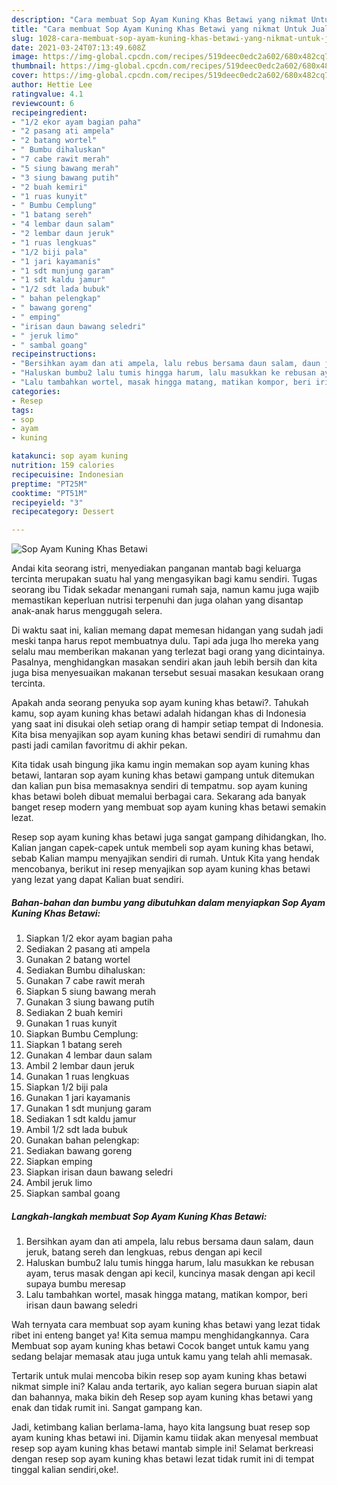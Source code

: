 ```yaml
---
description: "Cara membuat Sop Ayam Kuning Khas Betawi yang nikmat Untuk Jualan"
title: "Cara membuat Sop Ayam Kuning Khas Betawi yang nikmat Untuk Jualan"
slug: 1028-cara-membuat-sop-ayam-kuning-khas-betawi-yang-nikmat-untuk-jualan
date: 2021-03-24T07:13:49.608Z
image: https://img-global.cpcdn.com/recipes/519deec0edc2a602/680x482cq70/sop-ayam-kuning-khas-betawi-foto-resep-utama.jpg
thumbnail: https://img-global.cpcdn.com/recipes/519deec0edc2a602/680x482cq70/sop-ayam-kuning-khas-betawi-foto-resep-utama.jpg
cover: https://img-global.cpcdn.com/recipes/519deec0edc2a602/680x482cq70/sop-ayam-kuning-khas-betawi-foto-resep-utama.jpg
author: Hettie Lee
ratingvalue: 4.1
reviewcount: 6
recipeingredient:
- "1/2 ekor ayam bagian paha"
- "2 pasang ati ampela"
- "2 batang wortel"
- " Bumbu dihaluskan"
- "7 cabe rawit merah"
- "5 siung bawang merah"
- "3 siung bawang putih"
- "2 buah kemiri"
- "1 ruas kunyit"
- " Bumbu Cemplung"
- "1 batang sereh"
- "4 lembar daun salam"
- "2 lembar daun jeruk"
- "1 ruas lengkuas"
- "1/2 biji pala"
- "1 jari kayamanis"
- "1 sdt munjung garam"
- "1 sdt kaldu jamur"
- "1/2 sdt lada bubuk"
- " bahan pelengkap"
- " bawang goreng"
- " emping"
- "irisan daun bawang seledri"
- " jeruk limo"
- " sambal goang"
recipeinstructions:
- "Bersihkan ayam dan ati ampela, lalu rebus bersama daun salam, daun jeruk, batang sereh dan lengkuas, rebus dengan api kecil"
- "Haluskan bumbu2 lalu tumis hingga harum, lalu masukkan ke rebusan ayam, terus masak dengan api kecil, kuncinya masak dengan api kecil supaya bumbu meresap"
- "Lalu tambahkan wortel, masak hingga matang, matikan kompor, beri irisan daun bawang seledri"
categories:
- Resep
tags:
- sop
- ayam
- kuning

katakunci: sop ayam kuning 
nutrition: 159 calories
recipecuisine: Indonesian
preptime: "PT25M"
cooktime: "PT51M"
recipeyield: "3"
recipecategory: Dessert

---
```



![Sop Ayam Kuning Khas Betawi](https://img-global.cpcdn.com/recipes/519deec0edc2a602/680x482cq70/sop-ayam-kuning-khas-betawi-foto-resep-utama.jpg)

Andai kita seorang istri, menyediakan panganan mantab bagi keluarga tercinta merupakan suatu hal yang mengasyikan bagi kamu sendiri. Tugas seorang ibu Tidak sekadar menangani rumah saja, namun kamu juga wajib memastikan keperluan nutrisi terpenuhi dan juga olahan yang disantap anak-anak harus menggugah selera.

Di waktu  saat ini, kalian memang dapat memesan hidangan yang sudah jadi meski tanpa harus repot membuatnya dulu. Tapi ada juga lho mereka yang selalu mau memberikan makanan yang terlezat bagi orang yang dicintainya. Pasalnya, menghidangkan masakan sendiri akan jauh lebih bersih dan kita juga bisa menyesuaikan makanan tersebut sesuai masakan kesukaan orang tercinta. 



Apakah anda seorang penyuka sop ayam kuning khas betawi?. Tahukah kamu, sop ayam kuning khas betawi adalah hidangan khas di Indonesia yang saat ini disukai oleh setiap orang di hampir setiap tempat di Indonesia. Kita bisa menyajikan sop ayam kuning khas betawi sendiri di rumahmu dan pasti jadi camilan favoritmu di akhir pekan.

Kita tidak usah bingung jika kamu ingin memakan sop ayam kuning khas betawi, lantaran sop ayam kuning khas betawi gampang untuk ditemukan dan kalian pun bisa memasaknya sendiri di tempatmu. sop ayam kuning khas betawi boleh dibuat memalui berbagai cara. Sekarang ada banyak banget resep modern yang membuat sop ayam kuning khas betawi semakin lezat.

Resep sop ayam kuning khas betawi juga sangat gampang dihidangkan, lho. Kalian jangan capek-capek untuk membeli sop ayam kuning khas betawi, sebab Kalian mampu menyajikan sendiri di rumah. Untuk Kita yang hendak mencobanya, berikut ini resep menyajikan sop ayam kuning khas betawi yang lezat yang dapat Kalian buat sendiri.

<!--inarticleads1-->

##### Bahan-bahan dan bumbu yang dibutuhkan dalam menyiapkan Sop Ayam Kuning Khas Betawi:

1. Siapkan 1/2 ekor ayam bagian paha
1. Sediakan 2 pasang ati ampela
1. Gunakan 2 batang wortel
1. Sediakan  Bumbu dihaluskan:
1. Gunakan 7 cabe rawit merah
1. Siapkan 5 siung bawang merah
1. Gunakan 3 siung bawang putih
1. Sediakan 2 buah kemiri
1. Gunakan 1 ruas kunyit
1. Siapkan  Bumbu Cemplung:
1. Siapkan 1 batang sereh
1. Gunakan 4 lembar daun salam
1. Ambil 2 lembar daun jeruk
1. Gunakan 1 ruas lengkuas
1. Siapkan 1/2 biji pala
1. Gunakan 1 jari kayamanis
1. Gunakan 1 sdt munjung garam
1. Sediakan 1 sdt kaldu jamur
1. Ambil 1/2 sdt lada bubuk
1. Gunakan  bahan pelengkap:
1. Sediakan  bawang goreng
1. Siapkan  emping
1. Siapkan irisan daun bawang seledri
1. Ambil  jeruk limo
1. Siapkan  sambal goang




<!--inarticleads2-->

##### Langkah-langkah membuat Sop Ayam Kuning Khas Betawi:

1. Bersihkan ayam dan ati ampela, lalu rebus bersama daun salam, daun jeruk, batang sereh dan lengkuas, rebus dengan api kecil
1. Haluskan bumbu2 lalu tumis hingga harum, lalu masukkan ke rebusan ayam, terus masak dengan api kecil, kuncinya masak dengan api kecil supaya bumbu meresap
1. Lalu tambahkan wortel, masak hingga matang, matikan kompor, beri irisan daun bawang seledri




Wah ternyata cara membuat sop ayam kuning khas betawi yang lezat tidak ribet ini enteng banget ya! Kita semua mampu menghidangkannya. Cara Membuat sop ayam kuning khas betawi Cocok banget untuk kamu yang sedang belajar memasak atau juga untuk kamu yang telah ahli memasak.

Tertarik untuk mulai mencoba bikin resep sop ayam kuning khas betawi nikmat simple ini? Kalau anda tertarik, ayo kalian segera buruan siapin alat dan bahannya, maka bikin deh Resep sop ayam kuning khas betawi yang enak dan tidak rumit ini. Sangat gampang kan. 

Jadi, ketimbang kalian berlama-lama, hayo kita langsung buat resep sop ayam kuning khas betawi ini. Dijamin kamu tiidak akan menyesal membuat resep sop ayam kuning khas betawi mantab simple ini! Selamat berkreasi dengan resep sop ayam kuning khas betawi lezat tidak rumit ini di tempat tinggal kalian sendiri,oke!.

